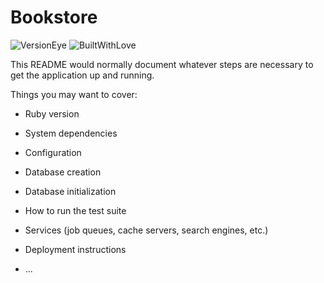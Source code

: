 # Bookstore

![VersionEye](https://img.shields.io/versioneye/d/ruby/rails.svg)
![BuiltWithLove](https://img.shields.io/badge/built%20with-love-orange.svg)

This README would normally document whatever steps are necessary to get the
application up and running.

Things you may want to cover:

* Ruby version

* System dependencies

* Configuration

* Database creation

* Database initialization

* How to run the test suite

* Services (job queues, cache servers, search engines, etc.)

* Deployment instructions

* ...
